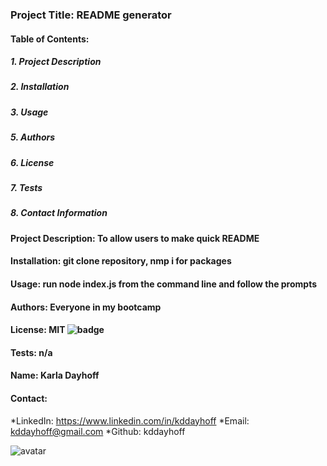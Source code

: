 
   
     
  ### Project Title: README generator
  #### Table of Contents:
  ##### 1. Project Description
  ##### 2. Installation
  ##### 3. Usage
  ##### 5. Authors
  ##### 6. License
  ##### 7. Tests
  ##### 8. Contact Information
  
  #### Project Description: To allow users to make quick README
    
  #### Installation: git clone repository, nmp i for packages
    
  #### Usage: run node index.js from the command line and follow the prompts
    
  #### Authors: Everyone in my bootcamp
 
  #### License: MIT ![badge](https://img.shields.io/static/v1?label=License&message=MIT&color=)
  
  #### Tests: n/a

  #### Name: Karla Dayhoff
  #### Contact:
  *LinkedIn: https://www.linkedin.com/in/kddayhoff
  *Email: kddayhoff@gmail.com
  *Github: kddayhoff

    
  ![avatar](https://avatars1.githubusercontent.com/u/59662740?v=4)
    
    